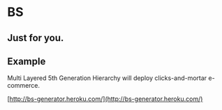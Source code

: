 # BS
## Just for you.

## Example
Multi Layered 5th Generation Hierarchy will deploy clicks-and-mortar e-commerce.

[http://bs-generator.heroku.com/](http://bs-generator.heroku.com/)
